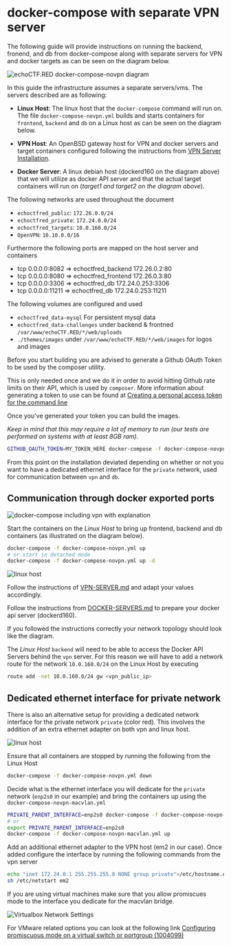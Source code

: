# docker-compose with separate VPN server
The following guide will provide instructions on running the backend, fronend,
and db from docker-compose along with separate servers for VPN and docker
targets as can be seen on the diagram below.

![echoCTF.RED docker-compose-novpn diagram](/docs/assets/docker-compose-including-vpn-topology.png?2)

In this guide the infrastructure assumes a separate servers/vms. The servers described are as following:

* **Linux Host**: The linux host that the `docker-compose` command will run on. The file `docker-compose-novpn.yml` builds and starts containers for  `frontend`, `backend` and `db` on a Linux host as can be seen on the diagram below.

* **VPN Host**: An OpenBSD gateway host for VPN and docker servers and target
containers configured following the instructions from [VPN Server Installation](/docs/VPN-SERVER.md).

* **Docker Server**: A linux debian host (dockerd160 on the diagram above) that we will utilize as docker API server and that the actual target containers will run on (_target1 and target2 on the diagram above_).

The following networks are used throughout the document
* `echoctfred_public`: `172.26.0.0/24`
* `echoctfred_private`: `172.24.0.0/24`
* `echoctfred_targets`: `10.0.160.0/24`
* `OpenVPN`: `10.10.0.0/16`

Furthermore the following ports are mapped on the host server and containers
* tcp 0.0.0.0:8082 => echoctfred_backend 172.26.0.2:80
* tcp 0.0.0.0:8080 => echoctfred_frontend 172.26.0.3:80
* tcp 0.0.0.0:3306 => echoctfred_db 172.24.0.253:3306
* tcp 0.0.0.0:11211 => echoctfred_db 172.24.0.253:11211

The following volumes are configured and used
* `echoctfred_data-mysql` For persistent mysql data
* `echoctfred_data-challenges` under backend & frontned `/var/www/echoCTF.RED/*/web/uploads`
* `./themes/images` under `/var/www/echoCTF.RED/*/web/images` for logos and images

Before you start building you are advised to generate a Github OAuth Token to
be used by the composer utility.

This is only needed once and we do it in order to avoid hitting Github rate limits on their API, which is used by `composer`.
More information about generating a token to use can be found at [Creating a personal access token for the command line](https://help.github.com/en/github/authenticating-to-github/creating-a-personal-access-token-for-the-command-line)

Once you've generated your token you can build the images.

_Keep in mind that this may require a lot of memory to run (our tests are performed on systems with at least 8GB ram)._

```sh
GITHUB_OAUTH_TOKEN=MY_TOKEN_HERE docker-compose -f docker-compose-novpn.yml build
```

From this point on the installation deviated depending on whether or not you want to have a dedicated ethernet interface for the `private` network, used for communication between `vpn` and `db`.

## Communication through docker exported ports
![docker-compose including vpn with explanation](/docs/assets/docker-compose-including-vpn-explained-topology.png?)

Start the containers on the _Linux Host_ to bring up frontend, backend and db containers (as illustrated on the diagram below).
```sh
docker-compose -f docker-compose-novpn.yml up
# or start in detached mode
docker-compose -f docker-compose-novpn.yml up -d
```
![linux host](/docs/assets/docker-compose-novpn-topology.png?1)


Follow the instructions of [VPN-SERVER.md](/docs/VPN-SERVER.md) and adapt your values accordingly.

Follow the instructions from [DOCKER-SERVERS.md](/docs/DOCKER-SERVERS.md) to prepare your docker api server (dockerd160).

If you followed the instructions correctly your network topology should look like the diagram.


The _Linux Host_  `backend` will need to be able to access the Docker API Servers behind the `vpn` server. For this reason we will have to add a network route for the network `10.0.160.0/24` on the Linux Host by executing
```sh
route add -net 10.0.160.0/24 gw <vpn_public_ip>
```

## Dedicated ethernet interface for private network
There is also an alternative setup for providing a dedicated network interface for the private network `private` (color red). This involves the addition of an extra ethernet adapter on both vpn and linux host.

![linux host](/docs/assets/docker-compose-including-vpn-dedicated-topology.png?12)

Ensure that all containers are stopped by running the following from the Linux Host
```sh
docker-compose -f docker-compose-novpn.yml down
```

Decide what is the ethernet interface you will dedicate for the `private` network (`enp2s0` in our example) and bring the containers up using the `docker-compose-novpn-macvlan.yml`
```sh
PRIVATE_PARENT_INTERFACE=enp2s0 docker-compose -f docker-compose-novpn-macvlan.yml up
# or
export PRIVATE_PARENT_INTERFACE=enp2s0
docker-compose -f docker-compose-novpn-macvlan.yml up
```

Add an additional ethernet adapter to the VPN host (em2 in our case). Once added configure the interface by running the following commands from the vpn server
```sh
echo "inet 172.24.0.1 255.255.255.0 NONE group private">/etc/hostname.em2
sh /etc/netstart em2
```

If you are using virtual machines make sure that you allow promiscues mode to the interface you dedicate for the macvlan bridge.

![Virtualbox Network Settings](/docs/assets/vbox-network-settings.png)

For VMware related options you can look at the following link [Configuring promiscuous mode on a virtual switch or portgroup (1004099)](https://kb.vmware.com/s/article/1004099)
